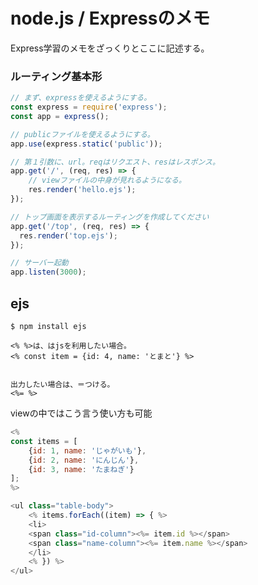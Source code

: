 # node.js / Expressのメモ

Express学習のメモをざっくりとここに記述する。

### ルーティング基本形

```js
// まず、expressを使えるようにする。
const express = require('express');
const app = express();

// publicファイルを使えるようにする。
app.use(express.static('public'));

// 第１引数に、url。reqはリクエスト、resはレスポンス。
app.get('/', (req, res) => {
    // viewファイルの中身が見れるようになる。
    res.render('hello.ejs');
});

// トップ画面を表示するルーティングを作成してください
app.get('/top', (req, res) => {
  res.render('top.ejs');
});

// サーバー起動
app.listen(3000);
```

## ejs

`$ npm install ejs`

```ejs
<% %>は、はjsを利用したい場合。
<% const item = {id: 4, name: 'とまと'} %>


出力したい場合は、＝つける。
<%= %>
```

viewの中ではこう言う使い方も可能

```js
<%
const items = [
    {id: 1, name: 'じゃがいも'},
    {id: 2, name: 'にんじん'},
    {id: 3, name: 'たまねぎ'}
];
%>

<ul class="table-body">
    <% items.forEach((item) => { %>
    <li>
    <span class="id-column"><%= item.id %></span>
    <span class="name-column"><%= item.name %></span>
    </li>
    <% }) %>
</ul>
```
